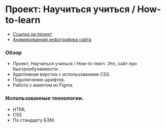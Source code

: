 # Проект: Научиться учиться / How-to-learn
* [Ссылка на проект](https://meder84.github.io/how-to-learn/)
* [Анимированная инфографика сайта](https://github.com/Meder84/Meder84/blob/main/gif/howToLearn1024.gif)

### Обзор
* Проект, Научиться учиться / How-to-learn. Это, сайт про быстрообучаемости.
* Адаптивная верстка с использованием CSS.
* Подключение шрифтов. 
* Работа с макетом из Figma.

### Использованные технологии.
* HTML
* CSS
* По стандарту БЭМ.









